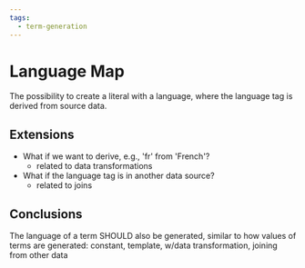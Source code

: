 ```yaml
---
tags:
  - term-generation
---
```


# Language Map

The possibility to create a literal with a language,
where the language tag is derived from source data.

## Extensions

- What if we want to derive, e.g., 'fr' from 'French'?
  - related to data transformations
- What if the language tag is in another data source?
  - related to joins

## Conclusions

The language of a term SHOULD also be generated, similar to how values of terms are generated: constant, template, w/data transformation, joining from other data
